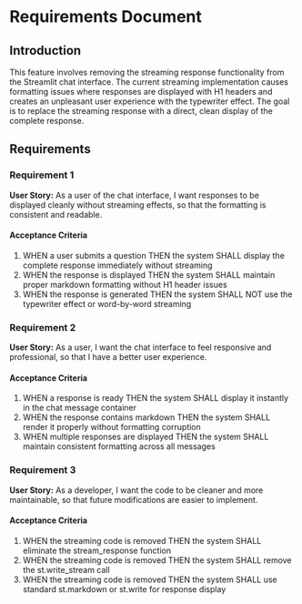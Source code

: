 # Requirements Document

## Introduction

This feature involves removing the streaming response functionality from the Streamlit chat interface. The current streaming implementation causes formatting issues where responses are displayed with H1 headers and creates an unpleasant user experience with the typewriter effect. The goal is to replace the streaming response with a direct, clean display of the complete response.

## Requirements

### Requirement 1

**User Story:** As a user of the chat interface, I want responses to be displayed cleanly without streaming effects, so that the formatting is consistent and readable.

#### Acceptance Criteria

1. WHEN a user submits a question THEN the system SHALL display the complete response immediately without streaming
2. WHEN the response is displayed THEN the system SHALL maintain proper markdown formatting without H1 header issues
3. WHEN the response is generated THEN the system SHALL NOT use the typewriter effect or word-by-word streaming

### Requirement 2

**User Story:** As a user, I want the chat interface to feel responsive and professional, so that I have a better user experience.

#### Acceptance Criteria

1. WHEN a response is ready THEN the system SHALL display it instantly in the chat message container
2. WHEN the response contains markdown THEN the system SHALL render it properly without formatting corruption
3. WHEN multiple responses are displayed THEN the system SHALL maintain consistent formatting across all messages

### Requirement 3

**User Story:** As a developer, I want the code to be cleaner and more maintainable, so that future modifications are easier to implement.

#### Acceptance Criteria

1. WHEN the streaming code is removed THEN the system SHALL eliminate the stream_response function
2. WHEN the streaming code is removed THEN the system SHALL remove the st.write_stream call
3. WHEN the streaming code is removed THEN the system SHALL use standard st.markdown or st.write for response display